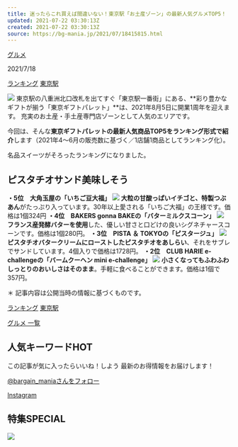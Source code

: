 ```yaml
---
title: 迷ったらこれ買えば間違いない！東京駅「お土産ゾーン」の最新人気グルメTOP5！
updated: 2021-07-22 03:30:13Z
created: 2021-07-22 03:30:13Z
source: https://bg-mania.jp/2021/07/18415815.html
---
```


[グルメ](https://bg-mania.jp/article/gourmet/)

2021/7/18

 [ランキング](https://bg-mania.jp/tag/?id=6651)  [東京駅](https://bg-mania.jp/tag/?id=4117)

![](https://cdn.bg-mania.jp/images/2021/07/tbm_20210716184420.jpg)
東京駅の八重洲北口改札を出てすぐ「東京駅一番街」にある、**彩り豊かなギフトが揃う「東京ギフトパレット」**は、2021年8月5日に開業1周年を迎えます。
充実のお土産・手土産専門店ゾーンとして人気のエリアです。

今回は、そんな**東京ギフトパレットの最新人気商品TOP5をランキング形式で紹介**します（2021年4～6月の販売数に基づく／1店舗1商品としてランキング化）。

名品スイーツがそろったランキングになりました。

## ピスタチオサンド美味しそう

**・5位　大角玉屋の「いちご豆大福」**
![](https://cdn.bg-mania.jp/images/2021/07/tbm_20210716222406.jpg)
**大粒の甘酸っぱいイチゴと、特製つぶあん**がたっぷり入っています。30年以上愛される「いちご大福」の王様です。価格は1個324円
**・4位　BAKERS gonna BAKEの「バターミルクスコーン」**
![](https://cdn.bg-mania.jp/images/2021/07/tbm_20210716184716.jpg)
**フランス産発酵バターを使用**した、優しい甘さと口どけの良いシグネチャースコーンです。価格は1個280円。
**・3位　PISTA ＆ TOKYOの「ピスタージュ」**
![](https://cdn.bg-mania.jp/images/2021/07/tbm_20210716185137.jpg)
**ピスタチオバタークリームにローストしたピスタチオをあしらい**、それをサブレでサンドしています。4個入りで価格は1728円。
**・2位　CLUB HARIE e-challengeの「バームクーヘン mini e-challenge」**
![](https://cdn.bg-mania.jp/images/2021/07/tbm_20210716185402.jpg)
**小さくなってもふわふわしっとりのおいしさはそのまま**。手軽に食べることができます。価格は1個で357円。

＊ 記事内容は公開当時の情報に基づくものです。

 [ランキング](https://bg-mania.jp/tag/?id=6651)  [東京駅](https://bg-mania.jp/tag/?id=4117)

[グルメ 一覧](https://bg-mania.jp/article/gourmet/)

## 人気キーワードHOT

この記事が気に入ったらいいね！しよう
最新のお得情報をお届けします！

[@bargain_maniaさんをフォロー](https://twitter.com/bargain_mania)

[Instagram](https://www.instagram.com/bargain_mania/)

## 特集SPECIAL

 [ ![](https://bg-mania.jp/special/img/bnr_special_costco_top.png)](https://bg-mania.jp/tag/?id=8959)